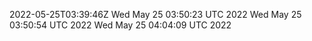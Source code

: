 2022-05-25T03:39:46Z
Wed May 25 03:50:23 UTC 2022
Wed May 25 03:50:54 UTC 2022
Wed May 25 04:04:09 UTC 2022
